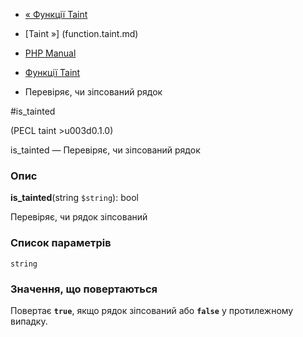 - [« Функції Taint](ref.taint.md)
- [Taint »] (function.taint.md)

- [PHP Manual](index.md)
- [Функції Taint](ref.taint.md)
- Перевіряє, чи зіпсований рядок

#is_tainted

(PECL taint \>u003d0.1.0)

is_tainted — Перевіряє, чи зіпсований рядок

### Опис

**is_tainted**(string `$string`): bool

Перевіряє, чи рядок зіпсований

### Список параметрів

`string`

### Значення, що повертаються

Повертає **`true`**, якщо рядок зіпсований або **`false`** у протилежному
випадку.
